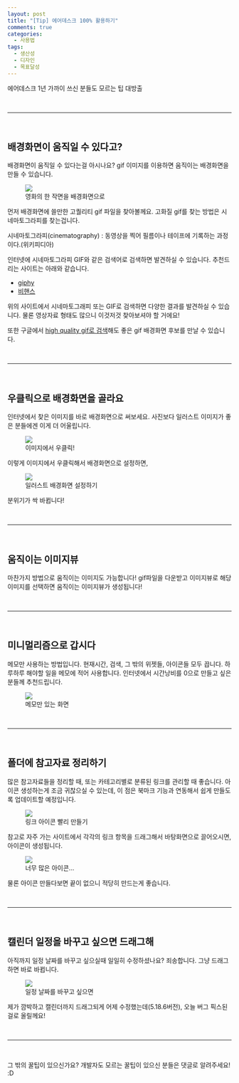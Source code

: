 ```yaml
---
layout: post
title: "[Tip] 에어데스크 100% 활용하기"
comments: true
categories:
  - 사용법
tags:
  - 생산성
  - 디자인
  - 목표달성
---
```


에어데스크 1년 가까이 쓰신 분들도 모르는 팁 대방출

<br>
<hr>
<br>

## 배경화면이 움직일 수 있다고?

배경화면이 움직일 수 있다는걸 아시나요? gif 이미지를 이용하면 움직이는 배경화면을 만들 수 있습니다.

<figure>
  <img src="/images/post/gif-sample.gif">
  <figcaption>영화의 한 작면을 배경화면으로</figcaption>
</figure>

먼저 배경화면에 쓸만한 고퀄리티 gif 파일을 찾아볼께요. 고화질 gif를 찾는 방법은 시네마토그라피를 찾는겁니다.

시네마토그라피(cinematography)
:    동영상을 찍어 필름이나 테이프에 기록하는 과정이다.(위키피디아)

인터넷에 시네마토그라피 GIF와 같은 검색어로 검색하면 발견하실 수 있습니다. 추천드리는 사이트는 아래와 같습니다.

* [giphy](https://giphy.com/)
* [비핸스](https://www.behance.net/)

위의 사이트에서 시네마토그래피 또는 GIF로 검색하면 다양한 결과를 발견하실 수 있습니다. 물론 영상자료 형태도 많으니 이것저것 찾아보셔야 할 거에요!

또한 구글에서 [high quality gif로 검색](https://www.google.co.kr/search?q=high+quality+gif&source=lnms&tbm=isch&sa=X&ved=0ahUKEwjA9ZeKjdjcAhUEU7wKHfTLBmoQ_AUICigB&biw=1536&bih=759#imgrc=_)해도 좋은 gif 배경화면 후보를 만날 수 있습니다.

<br>
<hr>
<br>

## 우클릭으로 배경화면을 골라요

인터넷에서 찾은 이미지를 바로 배경화면으로 써보세요. 사진보다 일러스트 이미지가 좋은 분들에겐 이게 더 어울립니다.

<figure>
  <img src="/images/post/right-click.jpg">
  <figcaption>이미지에서 우클릭!</figcaption>
</figure>

이렇게 이미지에서 우클릭해서 배경화면으로 설정하면,

<figure>
  <img src="/images/post/right-background.jpg">
  <figcaption>일러스트 배경화면 설정하기</figcaption>
</figure>

분위기가 싹 바뀝니다!

<br>
<hr>
<br>

## 움직이는 이미지뷰

마찬가지 방법으로 움직이는 이미지도 가능합니다! gif파일을 다운받고 이미지뷰로 해당 이미지를 선택하면 움직이는 이미지뷰가 생성됩니다!

<br>
<hr>
<br>

## 미니멀리즘으로 갑시다

메모만 사용하는 방법입니다. 현재시간, 검색, 그 밖의 위젯들, 아이콘들 모두 끕니다. 하루하루 해야할 일을 메모에 적어 사용합니다. 인터넷에서 시간낭비를 0으로 만들고 싶은 분들께 추천드립니다.

<figure>
  <img src="/images/post/minimal.jpg">
  <figcaption>메모만 있는 화면</figcaption>
</figure>

<br>
<hr>
<br>

## 폴더에 참고자료 정리하기

많은 참고자료들을 정리할 때, 또는 카테고리별로 분류된 링크를 관리할 때 좋습니다. 아이콘 생성하는게 조금 귀찮으실 수 있는데, 이 점은 북마크 기능과 연동해서 쉽게 만들도록 업데이트할 예정입니다.

<figure>
  <img src="/images/post/make-icon.jpg">
  <figcaption>링크 아이콘 빨리 만들기</figcaption>
</figure>

참고로 자주 가는 사이트에서 각각의 링크 항목을 드래그해서 바탕화면으로 끌어오시면, 아이콘이 생성됩니다. 

<figure>
  <img src="/images/post/dirty-background.jpg">
  <figcaption>너무 많은 아이콘...</figcaption>
</figure>

물론 아이콘 만들다보면 끝이 없으니 적당히 만드는게 좋습니다.

<br>
<hr>
<br>

## 캘린더 일정을 바꾸고 싶으면 드래그해

아직까지 일정 날짜를 바꾸고 싶으실때 일일히 수정하셨나요? 죄송합니다. 그냥 드래그하면 바로 바뀝니다.

<figure>
  <img src="/images/post/cal-drag.jpg">
  <figcaption>일정 날짜를 바꾸고 싶으면</figcaption>
</figure>

제가 깜박하고 캘린더까지 드래그되게 어제 수정했는데(5.18.6버전), 오늘 버그 픽스된걸로 올릴께요!

<br>
<hr>
<br>

그 밖의 꿀팁이 있으신가요? 개발자도 모르는 꿀팁이 있으신 분들은 댓글로 알려주세요! :D



